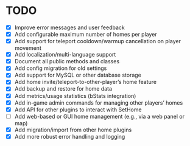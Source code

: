 # TODO

- [x] Improve error messages and user feedback
- [x] Add configurable maximum number of homes per player
- [x] Add support for teleport cooldown/warmup cancellation on player movement
- [x] Add localization/multi-language support
- [x] Document all public methods and classes
- [x] Add config migration for old settings
- [x] Add support for MySQL or other database storage
- [x] Add home invite/teleport-to-other-player’s home feature
- [x] Add backup and restore for home data
- [x] Add metrics/usage statistics (bStats integration)
- [x] Add in-game admin commands for managing other players’ homes
- [x] Add API for other plugins to interact with SetHome
- [ ] Add web-based or GUI home management (e.g., via a web panel or map)
- [x] Add migration/import from other home plugins
- [x] Add more robust error handling and logging
